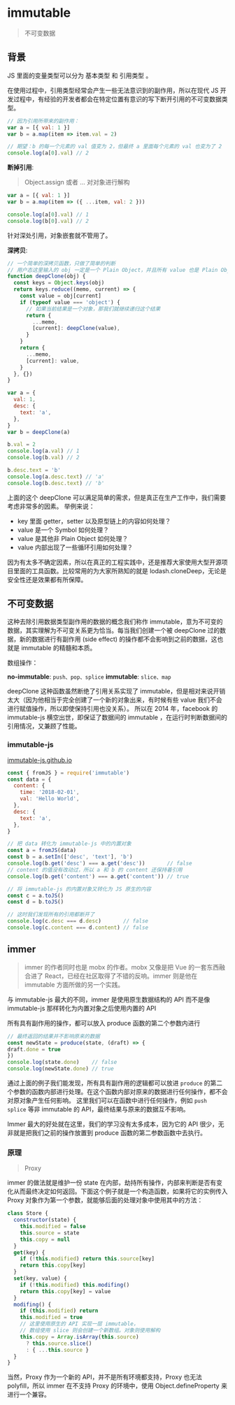 # immutable

> 不可变数据

## 背景

JS 里面的变量类型可以分为 基本类型 和 引用类型 。

在使用过程中，引用类型经常会产生一些无法意识到的副作用，所以在现代 JS 开发过程中，有经验的开发者都会在特定位置有意识的写下断开引用的不可变数据类型。

```js
// 因为引用所带来的副作用：
var a = [{ val: 1 }]
var b = a.map(item => item.val = 2)

// 期望：b 的每一个元素的 val 值变为 2，但最终 a 里面每个元素的 val 也变为了 2
console.log(a[0].val) // 2
```

**断掉引用**:

> Object.assign 或者 ... 对对象进行解构

```js
var a = [{ val: 1 }]
var b = a.map(item => ({ ...item, val: 2 }))

console.log(a[0].val) // 1
console.log(b[0].val) // 2
```

针对深处引用，对象嵌套就不管用了。

**深拷贝**:

```js
// 一个简单的深拷贝函数，只做了简单的判断
// 用户态这里输入的 obj 一定是一个 Plain Object，并且所有 value 也是 Plain Object
function deepClone(obj) {
  const keys = Object.keys(obj)
  return keys.reduce((memo, current) => {
    const value = obj[current]
    if (typeof value === 'object') {
      // 如果当前结果是一个对象，那我们就继续递归这个结果
      return {
        ...memo,
        [current]: deepClone(value),
      }
    }
    return {
      ...memo,
      [current]: value,
    }
  }, {})
}

var a = {
  val: 1,
  desc: {
    text: 'a',
  },
}
var b = deepClone(a)

b.val = 2
console.log(a.val) // 1
console.log(b.val) // 2

b.desc.text = 'b'
console.log(a.desc.text) // 'a'
console.log(b.desc.text) // 'b'

```

上面的这个 deepClone 可以满足简单的需求，但是真正在生产工作中，我们需要考虑非常多的因素。
举例来说：

- key 里面 getter，setter 以及原型链上的内容如何处理？
- value 是一个 Symbol 如何处理？
- value 是其他非 Plain Object 如何处理？
- value 内部出现了一些循环引用如何处理？

因为有太多不确定因素，所以在真正的工程实践中，还是推荐大家使用大型开源项目里面的工具函数。比较常用的为大家所熟知的就是 lodash.cloneDeep，无论是安全性还是效果都有所保障。

## 不可变数据

这种去除引用数据类型副作用的数据的概念我们称作 immutable，意为不可变的数据，其实理解为不可变关系更为恰当。每当我们创建一个被 deepClone 过的数据，新的数据进行有副作用 (side effect) 的操作都不会影响到之前的数据，这也就是 immutable 的精髓和本质。

数组操作：

**no-immutable**: `push、pop、splice`
**immutable**: `slice、map`

deepClone 这种函数虽然断绝了引用关系实现了 immutable，但是相对来说开销太大（因为他相当于完全创建了一个新的对象出来，有时候有些 value 我们不会进行赋值操作，所以即使保持引用也没关系）。
所以在 2014 年，facebook 的 immutable-js 横空出世，即保证了数据间的 immutable ，在运行时判断数据间的引用情况，又兼顾了性能。

### immutable-js

[immutable-js.github.io](https://immutable-js.github.io/immutable-js/)

```js
const { fromJS } = require('immutable')
const data = {
  content: {
    time: '2018-02-01',
    val: 'Hello World',
  },
  desc: {
    text: 'a',
  },
}

// 把 data 转化为 immutable-js 中的内置对象
const a = fromJS(data)
const b = a.setIn(['desc', 'text'], 'b')
console.log(b.get('desc') === a.get('desc'))       // false
// content 的值没有改动过，所以 a 和 b 的 content 还保持着引用
console.log(b.get('content') === a.get('content')) // true

// 将 immutable-js 的内置对象又转化为 JS 原生的内容
const c = a.toJS()
const d = b.toJS()

// 这时我们发现所有的引用都断开了
console.log(c.desc === d.desc)       // false
console.log(c.content === d.content) // false

```

## immer

> immer 的作者同时也是 mobx 的作者。mobx 又像是把 Vue 的一套东西融合进了 React，已经在社区取得了不错的反响。immer 则是他在 immutable 方面所做的另一个实践。

与 immutable-js 最大的不同，immer 是使用原生数据结构的 API 而不是像 immutable-js 那样转化为内置对象之后使用内置的 API

所有具有副作用的操作，都可以放入 produce 函数的第二个参数内进行

```js
// 最终返回的结果并不影响原来的数据
const newState = produce(state, (draft) => {
draft.done = true
})
console.log(state.done)    // false
console.log(newState.done) // true
```

通过上面的例子我们能发现，所有具有副作用的逻辑都可以放进 `produce` 的第二个参数的函数内部进行处理。在这个函数内部对原来的数据进行任何操作，都不会对原对象产生任何影响。
这里我们可以在函数中进行任何操作，例如 `push splice`  等非 immutable 的 API，最终结果与原来的数据互不影响。

Immer 最大的好处就在这里，我们的学习没有太多成本，因为它的 API 很少，无非就是把我们之前的操作放置到 produce 函数的第二参数函数中去执行。

### 原理

> Proxy

immer 的做法就是维护一份 state 在内部，劫持所有操作，内部来判断是否有变化从而最终决定如何返回。下面这个例子就是一个构造函数，如果将它的实例传入 Proxy 对象作为第一个参数，就能够后面的处理对象中使用其中的方法：

```js
class Store {
  constructor(state) {
    this.modified = false
    this.source = state
    this.copy = null
  }
  get(key) {
    if (!this.modified) return this.source[key]
    return this.copy[key]
  }
  set(key, value) {
    if (!this.modified) this.modifing()
    return this.copy[key] = value
  }
  modifing() {
    if (this.modified) return
    this.modified = true
    // 这里使用原生的 API 实现一层 immutable，
    // 数组使用 slice 则会创建一个新数组。对象则使用解构
    this.copy = Array.isArray(this.source)
      ? this.source.slice()
      : { ...this.source }
  }
}

```

当然，Proxy 作为一个新的 API，并不是所有环境都支持，Proxy 也无法 polyfill，所以 immer 在不支持 Proxy 的环境中，使用 Object.defineProperty 来进行一个兼容。
